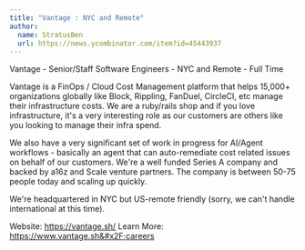 ```yaml
---
title: "Vantage : NYC and Remote"
author:
  name: StratusBen
  url: https://news.ycombinator.com/item?id=45443937
---
```

Vantage - Senior&#x2F;Staff Software Engineers - NYC and Remote - Full Time

Vantage is a FinOps &#x2F; Cloud Cost Management platform that helps 15,000+ organizations globally like Block, Rippling, FanDuel, CircleCI, etc manage their infrastructure costs. We are a ruby&#x2F;rails shop and if you love infrastructure, it&#x27;s a very interesting role as our customers are others like you looking to manage their infra spend.

We also have a very significant set of work in progress for AI&#x2F;Agent workflows - basically an agent that can auto-remediate cost related issues on behalf of our customers. We&#x27;re a well funded Series A company and backed by a16z and Scale venture partners. The company is between 50-75 people today and scaling up quickly.

We&#x27;re headquartered in NYC but US-remote friendly (sorry, we can&#x27;t handle international at this time).

Website: <a href="https:&#x2F;&#x2F;vantage.sh&#x2F;" rel="nofollow">https:&#x2F;&#x2F;vantage.sh&#x2F;</a> Learn More: <a href="https:&#x2F;&#x2F;www.vantage.sh&#x2F;careers" rel="nofollow">https:&#x2F;&#x2F;www.vantage.sh&#x2F;careers</a>
<JobApplication />
